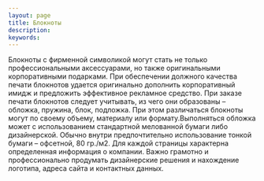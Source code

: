 ```yaml
---
layout: page
title: Блокноты
description:
keywords:
---
```


Блокноты с фирменной символикой могут стать не только профессиональными аксессуарами, но также оригинальными корпоративными подарками. При обеспечении должного качества печати блокнотов удается оригинально дополнить корпоративный имидж и предложить эффективное рекламное средство.
При заказе печати блокнотов следует учитывать, из чего они образованы – обложка, пружина, блок, подложка. При этом различаться блокноты могут по своему объему, материалу или формату.Выполняться обложка может с использованием стандартной мелованной бумаги либо дизайнерской. Обычно внутри предпочтительно использование тонкой бумаги – офсетной, 80 гр./м2.
Для каждой страницы характерна определенная информация о компании. Важно грамотно и профессионально продумать дизайнерские решения и нахождение логотипа, адреса сайта и контактных данных.
